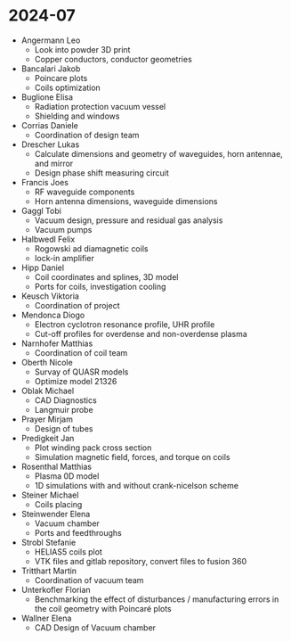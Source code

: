 # 2024-07

- Angermann Leo 
  - Look into powder 3D print
  - Copper conductors, conductor geometries
- Bancalari Jakob 
  - Poincare plots
  - Coils optimization
- Buglione Elisa 
  - Radiation protection vacuum vessel
  - Shielding and windows
- Corrias Daniele 
  - Coordination of design team
- Drescher Lukas 
  - Calculate dimensions and geometry of waveguides, horn antennae, and mirror
  - Design phase shift measuring circuit
- Francis Joes 
  - RF waveguide components
  - Horn antenna dimensions, waveguide dimensions
- Gaggl Tobi 
  - Vacuum design, pressure and residual gas analysis
  - Vacuum pumps
- Halbwedl Felix 
  - Rogowski ad diamagnetic coils
  - lock-in amplifier
- Hipp Daniel 
  - Coil coordinates and splines, 3D model
  - Ports for coils, investigation cooling
- Keusch Viktoria 
  - Coordination of project
- Mendonca Diogo 
  - Electron cyclotron resonance profile, UHR profile
  - Cut-off profiles for overdense and non-overdense plasma
- Narnhofer Matthias 
  - Coordination of coil team
- Oberth Nicole 
  - Survay of QUASR models
  - Optimize model 21326
- Oblak Michael 
  - CAD Diagnostics
  - Langmuir probe
- Prayer Mirjam 
  - Design of tubes
- Predigkeit Jan 
  - Plot winding pack cross section
  - Simulation magnetic field, forces, and torque on coils
- Rosenthal Matthias 
  - Plasma 0D model
  - 1D simulations with and without crank-nicelson scheme
- Steiner Michael 
  - Coils placing
- Steinwender Elena 
  - Vacuum chamber
  - Ports and feedthroughs
- Strobl Stefanie 
  - HELIAS5 coils plot
  - VTK files and gitlab repository, convert files to fusion 360
- Tritthart Martin 
  - Coordination of vacuum team
- Unterkofler Florian 
  - Benchmarking the effect of disturbances / manufacturing errors in the coil geometry with Poincaré plots
- Wallner Elena 
  - CAD Design of Vacuum chamber
